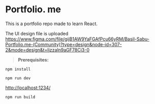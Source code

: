 # Portfolio. me
This is a portfolio repo made to learn React.

The UI design file is uploaded 
https://www.figma.com/file/gijB1AW9YaFGAfPcu66yRM/Basil-Sabu-Portfolio.me-(Community)?type=design&node-id=307-2&mode=design&t=Ijzzaln9aGF78Cj3-0



> **Prerequisites:**
```
npm install
```


```
npm run dev
```


[http://localhost:1234/](http://localhost:1234/)



```
npm run build
```


